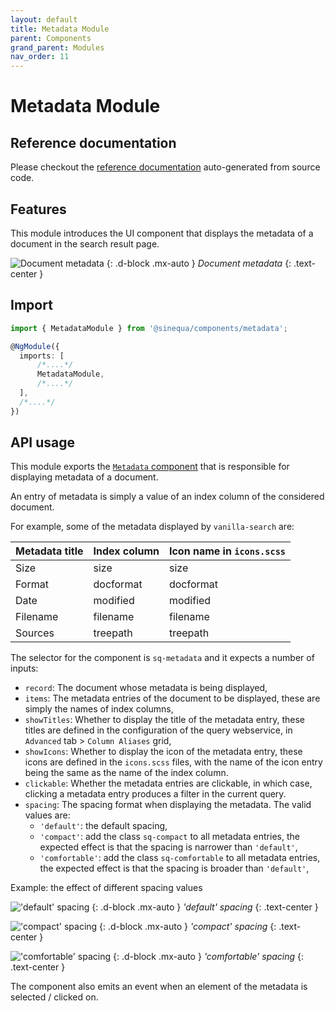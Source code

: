 ```yaml
---
layout: default
title: Metadata Module
parent: Components
grand_parent: Modules
nav_order: 11
---
```


# Metadata Module

## Reference documentation

Please checkout the [reference documentation]({{site.baseurl}}components/modules/MetadataModule.html) auto-generated from source code.

## Features

This module introduces the UI component that displays the metadata of a document in the search result page.

![Document metadata]({{site.baseurl}}assets/modules/metadata/metadata-example.png)
{: .d-block .mx-auto }
*Document metadata*
{: .text-center }

## Import

```typescript
import { MetadataModule } from '@sinequa/components/metadata';

@NgModule({
  imports: [
      /*....*/
      MetadataModule,
      /*....*/
  ],
  /*....*/
})
```

## API usage

This module exports the [`Metadata` component]({{site.baseurl}}components/components/Metadata.html) that is responsible
for displaying metadata of a document.

An entry of metadata is simply a value of an index column of the considered document.

For example, some of the metadata displayed by `vanilla-search` are:

| Metadata title    | Index column  | Icon name in `icons.scss` |
|-------------------|---------------| --------------------------|
| Size              | size          | size                      |
| Format            | docformat     | docformat                 |
| Date              | modified      | modified                  |
| Filename          | filename      | filename                  |
| Sources           | treepath      | treepath                  |

The selector for the component is `sq-metadata` and it expects a number of inputs:

* `record`: The document whose metadata is being displayed,
* `items`: The metadata entries of the document to be displayed, these are simply the names of index columns,
* `showTitles`: Whether to display the title of the metadata entry, these titles are defined in the configuration of
the query webservice, in `Advanced` tab > `Column Aliases` grid,
* `showIcons`: Whether to display the icon of the metadata entry, these icons are defined in the `icons.scss` files,
with the name of the icon entry being the same as the name of the index column.
* `clickable`: Whether the metadata entries are clickable, in which case,
clicking a metadata entry produces a filter in the current query.
* `spacing`: The spacing format when displaying the metadata. The valid values are:
  * `'default'`: the default spacing,
  * `'compact'`: add the class `sq-compact` to all metadata entries, the expected effect is that the spacing is narrower than `'default'`,
  * `'comfortable'`: add the class `sq-comfortable` to all metadata entries, the expected effect is that the spacing is broader than `'default'`,

Example: the effect of different spacing values

!['default' spacing]({{site.baseurl}}assets/modules/metadata/metadata-default-spacing.png)
{: .d-block .mx-auto }
*'default' spacing*
{: .text-center }

!['compact' spacing]({{site.baseurl}}assets/modules/metadata/metadata-compact-spacing.png)
{: .d-block .mx-auto }
*'compact' spacing*
{: .text-center }

!['comfortable' spacing]({{site.baseurl}}assets/modules/metadata/metadata-comfortable-spacing.png)
{: .d-block .mx-auto }
*'comfortable' spacing*
{: .text-center }

The component also emits an event when an element of the metadata is selected / clicked on.
